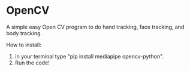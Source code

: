 # OpenCV
A simple easy Open CV program to do hand tracking, face tracking, and body tracking.

How to install:

1) in your terminal type "pip install mediapipe opencv-python".
2) Run the code!

